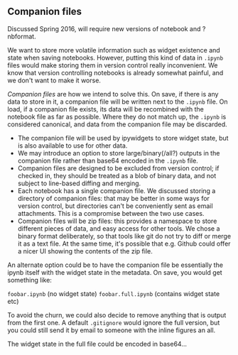 ## Companion files

Discussed Spring 2016, will require new versions of notebook and ?nbformat.

We want to store more volatile information such as widget existence and state
when saving notebooks. However, putting this kind of data in `.ipynb` files
would make storing them in version control really inconvenient. We know that
version controlling notebooks is already somewhat painful, and we don't want to
make it worse.

*Companion files* are how we intend to solve this. On save, if there is any data
to store in it, a companion file will be written next to the `.ipynb` file.
On load, if a companion file exists, its data will be recombined with the
notebook file as far as possible. Where they do not match up, the `.ipynb` is
considered canonical, and data from the companion file may be discarded.

* The companion file will be used by ipywidgets to store widget state, but is
  also available to use for other data.
* We may introduce an option to store large/binary(/all?) outputs in the
  companion file rather than base64 encoded in the `.ipynb` file.
* Companion files are designed to be excluded from version control; if checked
  in, they should be treated as a blob of binary data, and not subject to
  line-based diffing and merging.
* Each notebook has a single companion file. We discussed storing a directory
  of companion files: that may be better in some ways for version control, but
  directories can't be conveniently sent as email attachments. This is a
  compromise between the two use cases.
* Companion files will be zip files: this provides a namespace to store
  different pieces of data, and easy access for other tools. We chose a binary
  format deliberately, so that tools like git do not try to diff or merge it as
  a text file. At the same time, it's possible that e.g. Github could offer a
  nicer UI showing the contents of the zip file.

An alternate option could be to have the companion file be essentially the ipynb itself with the widget state in the metadata. On save, you would get something like:

`foobar.ipynb` (no widget state)
`foobar.full.ipynb` (contains widget state etc)

To avoid the churn, we could also decide to remove anything that is output from the first one. A default `.gitignore` would ignore the full version, but you could still send it by email to someone with the inline figures an all.

The widget state in the full file could be encoded in base64...
